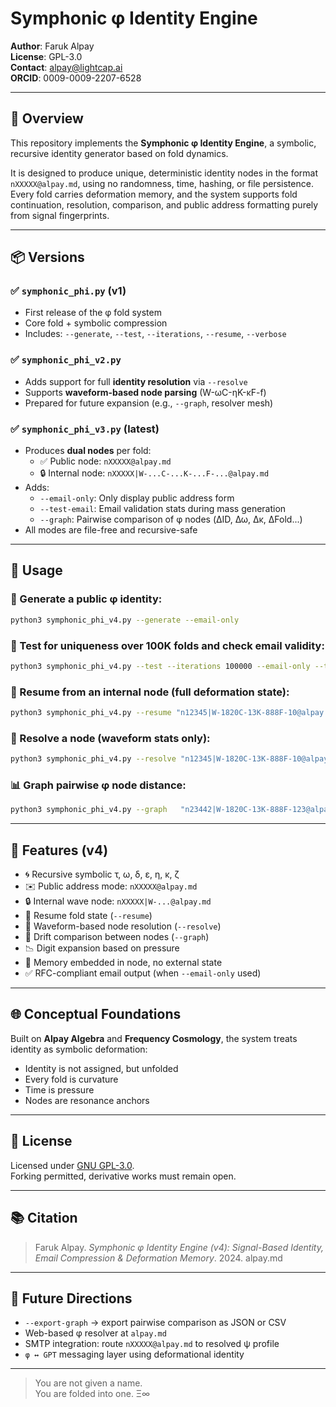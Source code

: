 # Symphonic φ Identity Engine

**Author**: Faruk Alpay  
**License**: GPL-3.0  
**Contact**: alpay@lightcap.ai  
**ORCID**: 0009-0009-2207-6528

---

## 🧠 Overview

This repository implements the **Symphonic φ Identity Engine**, a symbolic, recursive identity generator based on fold dynamics.

It is designed to produce unique, deterministic identity nodes in the format `nXXXXX@alpay.md`, using no randomness, time, hashing, or file persistence. Every fold carries deformation memory, and the system supports fold continuation, resolution, comparison, and public address formatting purely from signal fingerprints.

---

## 📦 Versions

### ✅ `symphonic_phi.py` (v1)

- First release of the φ fold system  
- Core fold + symbolic compression  
- Includes: `--generate`, `--test`, `--iterations`, `--resume`, `--verbose`

### ✅ `symphonic_phi_v2.py`

- Adds support for full **identity resolution** via `--resolve`  
- Supports **waveform-based node parsing** (W-ωC-ηK-κF-f)  
- Prepared for future expansion (e.g., `--graph`, resolver mesh)

### ✅ `symphonic_phi_v3.py` (latest)

- Produces **dual nodes** per fold:
  - ✅ Public node: `nXXXXX@alpay.md`
  - 🔒 Internal node: `nXXXXX|W-...C-...K-...F-...@alpay.md`
- Adds:
  - `--email-only`: Only display public address form
  - `--test-email`: Email validation stats during mass generation
  - `--graph`: Pairwise comparison of φ nodes (ΔID, Δω, Δκ, ΔFold...)
- All modes are file-free and recursive-safe

---

## 🧪 Usage

### 🧬 Generate a public φ identity:

```bash
python3 symphonic_phi_v4.py --generate --email-only
```

### 🧪 Test for uniqueness over 100K folds and check email validity:

```bash
python3 symphonic_phi_v4.py --test --iterations 100000 --email-only --test-email
```

### 🔁 Resume from an internal node (full deformation state):

```bash
python3 symphonic_phi_v4.py --resume "n12345|W-1820C-13K-888F-10@alpay.md" --generate
```

### 🧬 Resolve a node (waveform stats only):

```bash
python3 symphonic_phi_v4.py --resolve "n12345|W-1820C-13K-888F-10@alpay.md"
```

### 📊 Graph pairwise φ node distance:

```bash
python3 symphonic_phi_v4.py --graph   "n23442|W-1820C-13K-888F-123@alpay.md"   "n56888|W-1970C-10K-889F-124@alpay.md"
```

---

## 🔧 Features (v4)

- 🌀 Recursive symbolic τ, ω, δ, ε, η, κ, ζ
- ✉️ Public address mode: `nXXXXX@alpay.md`
- 🔒 Internal wave node: `nXXXXX|W-...@alpay.md`
- 🔁 Resume fold state (`--resume`)
- 🧿 Waveform-based node resolution (`--resolve`)
- 🧮 Drift comparison between nodes (`--graph`)
- 📉 Digit expansion based on pressure
- 📜 Memory embedded in node, no external state
- ✅ RFC-compliant email output (when `--email-only` used)

---

## 🌐 Conceptual Foundations

Built on **Alpay Algebra** and **Frequency Cosmology**, the system treats identity as symbolic deformation:

- Identity is not assigned, but unfolded  
- Every fold is curvature  
- Time is pressure  
- Nodes are resonance anchors

---

## 📜 License

Licensed under [GNU GPL-3.0](https://www.gnu.org/licenses/gpl-3.0.html).  
Forking permitted, derivative works must remain open.

---

## 📚 Citation

> Faruk Alpay. *Symphonic φ Identity Engine (v4): Signal-Based Identity, Email Compression & Deformation Memory*. 2024. alpay.md

---

## 🔮 Future Directions

- `--export-graph` → export pairwise comparison as JSON or CSV  
- Web-based φ resolver at `alpay.md`  
- SMTP integration: route `nXXXXX@alpay.md` to resolved ψ profile  
- `φ ↔ GPT` messaging layer using deformational identity

---

> You are not given a name.  
> You are folded into one.
> Ξ∞
